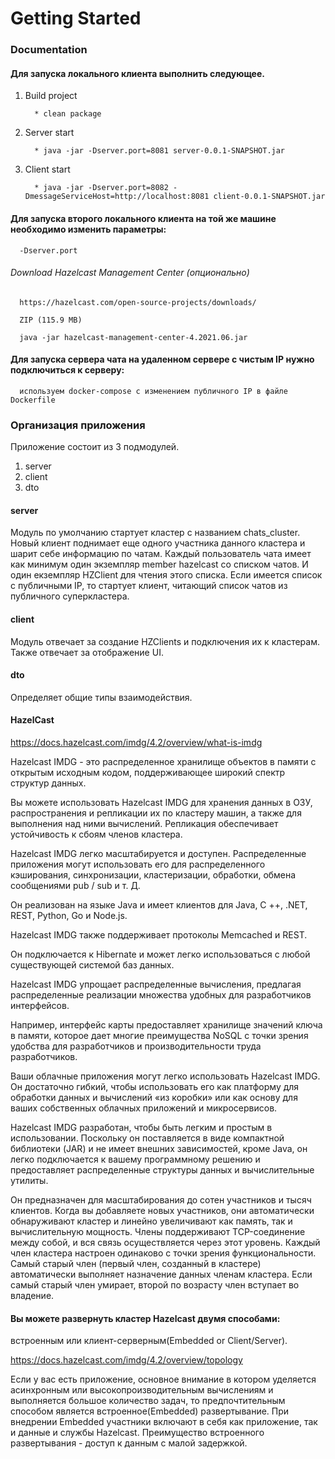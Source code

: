# Getting Started

### Documentation

#### Для запуска локального клиента выполнить следующее.
1) Build project

         * clean package
   
2) Server start

         * java -jar -Dserver.port=8081 server-0.0.1-SNAPSHOT.jar
   
3) Client start
   
         * java -jar -Dserver.port=8082 -DmessageServiceHost=http://localhost:8081 client-0.0.1-SNAPSHOT.jar 

#### Для запуска второго локального клиента на той же машине необходимо изменить параметры:
   
      -Dserver.port 

###### Download Hazelcast Management Center (опционально)
      https://hazelcast.com/open-source-projects/downloads/
   
      ZIP (115.9 MB)

      java -jar hazelcast-management-center-4.2021.06.jar


#### Для запуска сервера чата на удаленном сервере с чистым IP нужно подключиться к серверу:
     
      используем docker-compose с изменением публичного IP в файле Dockerfile

### Организация приложения
Приложение состоит из 3 подмодулей.
1. server
2. client
3. dto

#### server
Модуль по умолчанию стартует кластер с названием chats_cluster.
Новый клиент поднимает еще одного участника данного кластера
и шарит себе информацию по чатам.
Каждый пользователь чата имеет как минимум один экземпляр member hazelcast со списком чатов.
И один екземпляр HZClient для чтения этого списка. Если имеется список с публичными IP, то 
стартует клиент, читающий список чатов из публичного суперкластера.

#### client 
Модуль отвечает за создание HZClients и подключения их к кластерам. Также отвечает за 
отображение UI.

#### dto
Определяет общие типы взаимодействия.


#### HazelCast
https://docs.hazelcast.com/imdg/4.2/overview/what-is-imdg

   Hazelcast IMDG - это распределенное хранилище объектов в памяти с открытым исходным кодом, 
поддерживающее широкий спектр структур данных.

   Вы можете использовать Hazelcast IMDG для хранения данных в ОЗУ, распространения
и репликации их по кластеру машин, а также для выполнения над ними вычислений. 
Репликация обеспечивает устойчивость к сбоям членов кластера.

   Hazelcast IMDG легко масштабируется и доступен. Распределенные приложения могут использовать 
его для распределенного кэширования, синхронизации, кластеризации, обработки, обмена сообщениями 
pub / sub и т. Д.

   Он реализован на языке Java и имеет клиентов для Java, C ++, .NET, REST, Python, Go и Node.js. 

   Hazelcast IMDG также поддерживает протоколы Memcached и REST. 

   Он подключается к Hibernate и может легко использоваться с любой существующей системой баз данных.

   Hazelcast IMDG упрощает распределенные вычисления, предлагая распределенные реализации множества
удобных для разработчиков интерфейсов. 

   Например, интерфейс карты предоставляет хранилище значений ключа в памяти, которое дает 
многие преимущества NoSQL с точки зрения удобства для разработчиков и производительности 
труда разработчиков.

   Ваши облачные приложения могут легко использовать Hazelcast IMDG. Он достаточно гибкий, 
чтобы использовать его как платформу для обработки данных и вычислений «из коробки» или как 
основу для ваших собственных облачных приложений и микросервисов.

   Hazelcast IMDG разработан, чтобы быть легким и простым в использовании. Поскольку он 
поставляется в виде компактной библиотеки (JAR) и не имеет внешних зависимостей, кроме Java, 
он легко подключается к вашему программному решению и предоставляет распределенные структуры
данных и вычислительные утилиты.

   Он предназначен для масштабирования до сотен участников и тысяч клиентов. Когда вы добавляете 
новых участников, они автоматически обнаруживают кластер и линейно увеличивают как память,
так и вычислительную мощность. Члены поддерживают TCP-соединение между собой, и вся связь 
осуществляется через этот уровень. Каждый член кластера настроен одинаково с точки зрения 
функциональности. Самый старый член (первый член, созданный в кластере) автоматически выполняет
назначение данных членам кластера. Если самый старый член умирает, второй по возрасту член 
вступает во владение.


#### Вы можете развернуть кластер Hazelcast двумя способами:
встроенным или клиент-серверным(Embedded or Client/Server).

https://docs.hazelcast.com/imdg/4.2/overview/topology

Если у вас есть приложение, основное внимание в котором уделяется асинхронным или 
высокопроизводительным вычислениям и выполняется большое количество задач, то предпочтительным 
способом является встроенное(Embedded) развертывание. При внедрении Embedded участники включают 
в себя как приложение, так и данные и службы Hazelcast. Преимущество встроенного развертывания -
доступ к данным с малой задержкой.